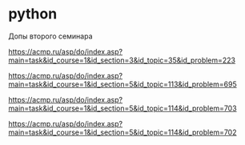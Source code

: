 # python

Допы второго семинара

https://acmp.ru/asp/do/index.asp?main=task&id_course=1&id_section=3&id_topic=35&id_problem=223

https://acmp.ru/asp/do/index.asp?main=task&id_course=1&id_section=5&id_topic=113&id_problem=695

https://acmp.ru/asp/do/index.asp?main=task&id_course=1&id_section=5&id_topic=114&id_problem=703

https://acmp.ru/asp/do/index.asp?main=task&id_course=1&id_section=5&id_topic=114&id_problem=702
